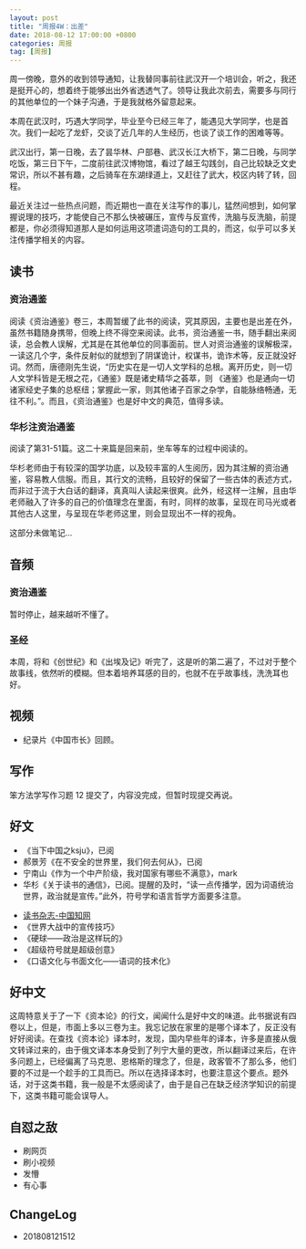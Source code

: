 ```yaml
---
layout: post
title: "周报4W：出差"
date: 2018-08-12 17:00:00 +0800 
categories: 周报
tag: [周报]
---   
```


周一傍晚，意外的收到领导通知，让我替同事前往武汉开一个培训会，听之，我还是挺开心的，想着终于能够出出外省透透气了。领导让我此次前去，需要多与同行的其他单位的一个妹子沟通，于是我就格外留意起来。

本周在武汉时，巧遇大学同学，毕业至今已经三年了，能遇见大学同学，也是首次。我们一起吃了龙虾，交谈了近几年的人生经历，也谈了谈工作的困难等等。

武汉出行，第一日晚，去了昙华林、户部巷、武汉长江大桥下，第二日晚，与同学吃饭，第三日下午，二度前往武汉博物馆，看过了越王勾践剑，自己比较缺乏文史常识，所以不甚有趣，之后骑车在东湖绿道上，又赶往了武大，校区内转了转，回程。

最近关注过一些热点问题，而近期也一直在关注写作的事儿，猛然间想到，如何掌握说理的技巧，才能使自己不那么快被碾压，宣传与反宣传，洗脑与反洗脑，前提都是，你必须得知道那人是如何运用这项遣词造句的工具的，而这，似乎可以多关注传播学相关的内容。

## 读书

### 资治通鉴

阅读《资治通鉴》卷三，本周暂缓了此书的阅读，究其原因，主要也是出差在外，虽然书籍随身携带，但晚上终不得空来阅读。此书，资治通鉴一书，随手翻出来阅读，总会教人误解，尤其是在其他单位的同事面前。世人对资治通鉴的误解极深，一读这几个字，条件反射似的就想到了阴谋诡计，权谋书，诡诈术等，反正就没好词。然而，唐德刚先生说，“历史实在是一切人文学科的总根。离开历史，则一切人文学科皆是无根之花，《通鉴》既是诸史精华之荟萃，则 《通鉴》也是通向一切诸家经史子集的总枢纽；掌握此一家，则其他诸子百家之杂学，自能脉络畅通，无往不利。”。而且，《资治通鉴》也是好中文的典范，值得多读。

### 华杉注资治通鉴

阅读了第31-51篇。这二十来篇是回来前，坐车等车的过程中阅读的。

华杉老师由于有较深的国学功底，以及较丰富的人生阅历，因为其注解的资治通鉴，容易教人信服。而且，其行文的流畅，且较好的保留了一些古体的表述方式，而非过于流于大白话的翻译，真真叫人读起来很爽。此外，经这样一注解，且由华老师融入了许多的自己的价值理念在里面，有时，同样的故事，呈现在司马光或者其他古人这里，与呈现在华老师这里，则会显现出不一样的视角。

这部分未做笔记...

## 音频

### 资治通鉴

暂时停止，越来越听不懂了。

### 圣经

本周，将和《创世纪》和《出埃及记》听完了，这是听的第二遍了，不过对于整个故事线，依然听的模糊。但本着培养耳感的目的，也就不在乎故事线，洗洗耳也好。

## 视频

- 纪录片《中国市长》回顾。

## 写作

笨方法学写作习题 12 提交了，内容没完成，但暂时现提交再说。

## 好文

- 《当下中国之ksju》，已阅
- 郝景芳《在不安全的世界里，我们何去何从》，已阅
- 宁南山《作为一个中产阶级，我对国家有哪些不满意》，mark
- 华杉《关于读书的通信》，已阅。提醒的及时，“读一点传播学，因为词语统治世界，政治就是宣传。”此外，符号学和语言哲学方面要多注意。
+ [读书杂志-中国知网](http://mall.cnki.net/magazine/magalist/DSZZ.htm)
+ 《世界大战中的宣传技巧》
+ 《硬球——政治是这样玩的》
+ 《超级符号就是超级创意》
+ 《口语文化与书面文化——语词的技术化》

## 好中文

这周特意关于了一下《资本论》的行文，闻闻什么是好中文的味道。此书据说有四卷以上，但是，市面上多以三卷为主。我忘记放在家里的是哪个译本了，反正没有好好阅读。在查找《资本论》译本时，发现，国内早些年的译本，许多是直接从俄文转译过来的，由于俄文译本本身受到了列宁大量的更改，所以翻译过来后，在许多问题上，已经偏离了马克思、恩格斯的理念了，但是，政客管不了那么多，他们要的不过是一个趁手的工具而已。所以在选择译本时，也要注意这个要点。题外话，对于这类书籍，我一般是不太感阅读了，由于是自己在缺乏经济学知识的前提下，这类书籍可能会误导人。

## 自怼之敌

- 刷网页
- 刷小视频
- 发懵
- 有心事

## ChangeLog

- 201808121512